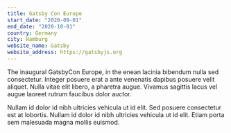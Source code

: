 ```yaml
---
title: Gatsby Con Europe
start_date: "2020-09-01"
end_date: "2020-10-01"
country: Germany
city: Hamburg
website_name: Gatsby
website_address: https://gatsbyjs.org
---
```


The inaugural GatsbyCon Europe, in the enean lacinia bibendum nulla sed consectetur. Integer posuere erat a ante venenatis dapibus posuere velit aliquet. Nulla vitae elit libero, a pharetra augue. Vivamus sagittis lacus vel augue laoreet rutrum faucibus dolor auctor.

Nullam id dolor id nibh ultricies vehicula ut id elit. Sed posuere consectetur est at lobortis. Nullam id dolor id nibh ultricies vehicula ut id elit. Etiam porta sem malesuada magna mollis euismod.